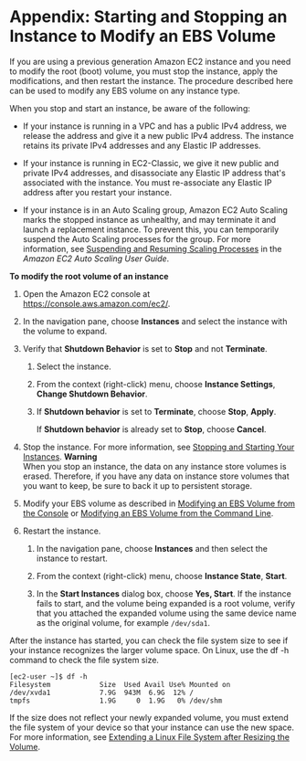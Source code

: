 # Appendix: Starting and Stopping an Instance to Modify an EBS Volume<a name="stop-start"></a>

If you are using a previous generation Amazon EC2 instance and you need to modify the root \(boot\) volume, you must stop the instance, apply the modifications, and then restart the instance\. The procedure described here can be used to modify any EBS volume on any instance type\.

When you stop and start an instance, be aware of the following:

+ If your instance is running in a VPC and has a public IPv4 address, we release the address and give it a new public IPv4 address\. The instance retains its private IPv4 addresses and any Elastic IP addresses\.

+ If your instance is running in EC2\-Classic, we give it new public and private IPv4 addresses, and disassociate any Elastic IP address that's associated with the instance\. You must re\-associate any Elastic IP address after you restart your instance\.

+ If your instance is in an Auto Scaling group, Amazon EC2 Auto Scaling marks the stopped instance as unhealthy, and may terminate it and launch a replacement instance\. To prevent this, you can temporarily suspend the Auto Scaling processes for the group\. For more information, see [Suspending and Resuming Scaling Processes](http://docs.aws.amazon.com/autoscaling/latest/userguide/as-suspend-resume-processes.html) in the *Amazon EC2 Auto Scaling User Guide*\.

**To modify the root volume of an instance**

1. Open the Amazon EC2 console at [https://console\.aws\.amazon\.com/ec2/](https://console.aws.amazon.com/ec2/)\.

1. In the navigation pane, choose **Instances** and select the instance with the volume to expand\.

1. Verify that **Shutdown Behavior** is set to **Stop** and not **Terminate**\. 

   1. Select the instance\.

   1. From the context \(right\-click\) menu, choose **Instance Settings**, **Change Shutdown Behavior**\. 

   1. If **Shutdown behavior** is set to **Terminate**, choose **Stop**, **Apply**\.

      If **Shutdown behavior** is already set to **Stop**, choose **Cancel**\.

1. Stop the instance\. For more information, see [Stopping and Starting Your Instances](Stop_Start.md#starting-stopping-instances)\.
**Warning**  
When you stop an instance, the data on any instance store volumes is erased\. Therefore, if you have any data on instance store volumes that you want to keep, be sure to back it up to persistent storage\.

1. Modify your EBS volume as described in [Modifying an EBS Volume from the Console](console-modify.md) or [Modifying an EBS Volume from the Command Line](cli-modify.md)\.

1. Restart the instance\.

   1. In the navigation pane, choose **Instances** and then select the instance to restart\.

   1. From the context \(right\-click\) menu, choose **Instance State**, **Start**\.

   1. In the **Start Instances** dialog box, choose **Yes, Start**\. If the instance fails to start, and the volume being expanded is a root volume, verify that you attached the expanded volume using the same device name as the original volume, for example `/dev/sda1`\.

After the instance has started, you can check the file system size to see if your instance recognizes the larger volume space\. On Linux, use the df \-h command to check the file system size\.

```
[ec2-user ~]$ df -h
Filesystem            Size  Used Avail Use% Mounted on
/dev/xvda1            7.9G  943M  6.9G  12% /
tmpfs                 1.9G     0  1.9G   0% /dev/shm
```

If the size does not reflect your newly expanded volume, you must extend the file system of your device so that your instance can use the new space\. For more information, see [Extending a Linux File System after Resizing the Volume](recognize-expanded-volume-linux.md)\.